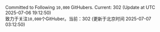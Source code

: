 Committed to Following `10,000` GitHubers. Current: <!-- FOLLOWING_COUNT -->302<!-- FOLLOWING_COUNT --> (Update at UTC <!-- LAST_UPDATED -->2025-07-06 19:12:50<!-- LAST_UPDATED -->)<br>
致力于关注`10,000`个GitHuber。当前：<!-- FOLLOWING_COUNT -->302<!-- FOLLOWING_COUNT --> (更新于北京时间 <!-- LAST_UPDATED_CST -->2025-07-07 03:12:50<!-- LAST_UPDATED_CST -->)
